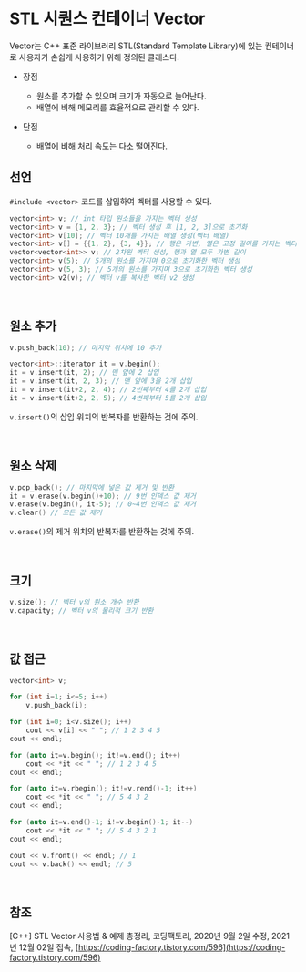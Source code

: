 # STL 시퀀스 컨테이너 Vector
Vector는 C++ 표준 라이브러리 STL(Standard Template Library)에 있는 컨테이너로 사용자가 손쉽게 사용하기 위해 정의된 클래스다.
<p>

- 장점
    - 원소를 추가할 수 있으며 크기가 자동으로 늘어난다.
    - 배열에 비해 메모리를 효율적으로 관리할 수 있다.

- 단점
    - 배열에 비해 처리 속도는 다소 떨어진다.
</p>

## 선언
`#include <vector>` 코드를 삽입하여 벡터를 사용할 수 있다.
```c++
vector<int> v; // int 타입 원소들을 가지는 벡터 생성
vector<int> v = {1, 2, 3}; // 벡터 생성 후 [1, 2, 3]으로 초기화
vector<int> v[10]; // 벡터 10개를 가지는 배열 생성(벡터 배열)
vector<int> v[] = {{1, 2}, {3, 4}}; // 행은 가변, 열은 고정 길이를 가지는 벡터 배열 생성
vector<vector<int>> v; // 2차원 벡터 생성, 행과 열 모두 가변 길이
vector<int> v(5); // 5개의 원소를 가지며 0으로 초기화한 벡터 생성
vector<int> v(5, 3); // 5개의 원소를 가지며 3으로 초기화한 벡터 생성
vector<int> v2(v); // 벡터 v를 복사한 벡터 v2 생성
```

<br>

## 원소 추가
```c++
v.push_back(10); // 마지막 위치에 10 추가

vector<int>::iterator it = v.begin();
it = v.insert(it, 2); // 맨 앞에 2 삽입
it = v.insert(it, 2, 3); // 맨 앞에 3을 2개 삽입
it = v.insert(it+2, 2, 4); // 2번째부터 4를 2개 삽입
it = v.insert(it+2, 2, 5); // 4번째부터 5를 2개 삽입
```
`v.insert()`의 삽입 위치의 반복자를 반환하는 것에 주의.

<br>

## 원소 삭제
```c++
v.pop_back(); // 마지막에 넣은 값 제거 및 반환
it = v.erase(v.begin()+10); // 9번 인덱스 값 제거
v.erase(v.begin(), it-5); // 0~4번 인덱스 값 제거
v.clear() // 모든 값 제거
```
`v.erase()`의 제거 위치의 반복자를 반환하는 것에 주의.

<br>

## 크기
```c++
v.size(); // 벡터 v의 원소 개수 반환
v.capacity; // 벡터 v의 물리적 크기 반환
```

<br>

## 값 접근
```c++
vector<int> v;

for (int i=1; i<=5; i++)
    v.push_back(i);

for (int i=0; i<v.size(); i++)
    cout << v[i] << " "; // 1 2 3 4 5
cout << endl;

for (auto it=v.begin(); it!=v.end(); it++)
    cout << *it << " "; // 1 2 3 4 5
cout << endl;

for (auto it=v.rbegin(); it!=v.rend()-1; it++)
    cout << *it << " "; // 5 4 3 2 
cout << endl;

for (auto it=v.end()-1; i!=v.begin()-1; it--)
    cout << *it << " "; // 5 4 3 2 1
cout << endl;

cout << v.front() << endl; // 1
cout << v.back() << endl; // 5
```

<br>

## 참조
[C++] STL Vector 사용법 & 예제 총정리, 코딩팩토리, 2020년 9월 2일 수정, 2021년 12월 02일 접속, [https://coding-factory.tistory.com/596](https://coding-factory.tistory.com/596)
